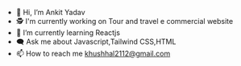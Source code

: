 - 👋 Hi, I’m Ankit Yadav
- 🕵️ I'm currently working on Tour and travel e commercial website 
- 🌱 I’m currently learning Reactjs 
- 🗨️ Ask me about Javascript,Tailwind CSS,HTML 
- 📫 How to reach me khushhal2112@gmail.com


<!---
ankitydv1/ankitydv1 is a ✨ special ✨ repository because its `README.md` (this file) appears on your GitHub profile.
You can click the Preview link to take a look at your changes.
--->
